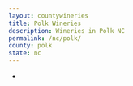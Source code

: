 ```yaml
---
layout: countywineries
title: Polk Wineries
description: Wineries in Polk NC
permalink: /nc/polk/
county: polk
state: nc
---
```

-
